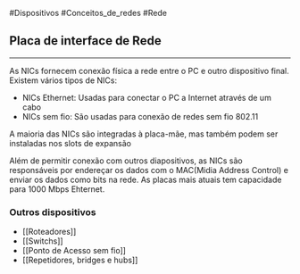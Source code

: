 #Dispositivos
#Conceitos_de_redes #Rede  

## Placa de interface de Rede

---

As NICs fornecem conexão física a rede entre o PC e outro dispositivo final. Existem vários tipos de NICs:

- NICs Ethernet: Usadas para conectar o PC a Internet através de um cabo
- NICs sem fio: São usadas para conexão de redes sem fio 802.11

A maioria das NICs são integradas à placa-mãe, mas também podem ser instaladas nos slots de expansão

Além de permitir conexão com outros diapositivos, as NICs são responsáveis por endereçar os dados com o MAC(Midia Address Control) e enviar os dados como bits na rede. As placas mais atuais tem capacidade para 1000 Mbps Ehternet.


### Outros dispositivos

- [[Roteadores]]
- [[Switchs]]
- [[Ponto de Acesso sem fio]]
- [[Repetidores, bridges e hubs]]


